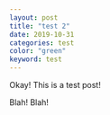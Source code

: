```yaml
---
layout: post
title: "test 2"
date: 2019-10-31
categories: test
color: "green"
keyword: test
---
```

Okay! This is a test post!

Blah! Blah!
